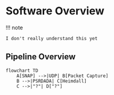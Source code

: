 # Software Overview

!!! note

    I don't really understand this yet

## Pipeline Overview

```mermaid
flowchart TD
    A[SNAP] -->|UDP| B[Packet Capture]
    B -->|PSRDADA| C[Heimdall]
    C -->|"?"| D["?"]
```
